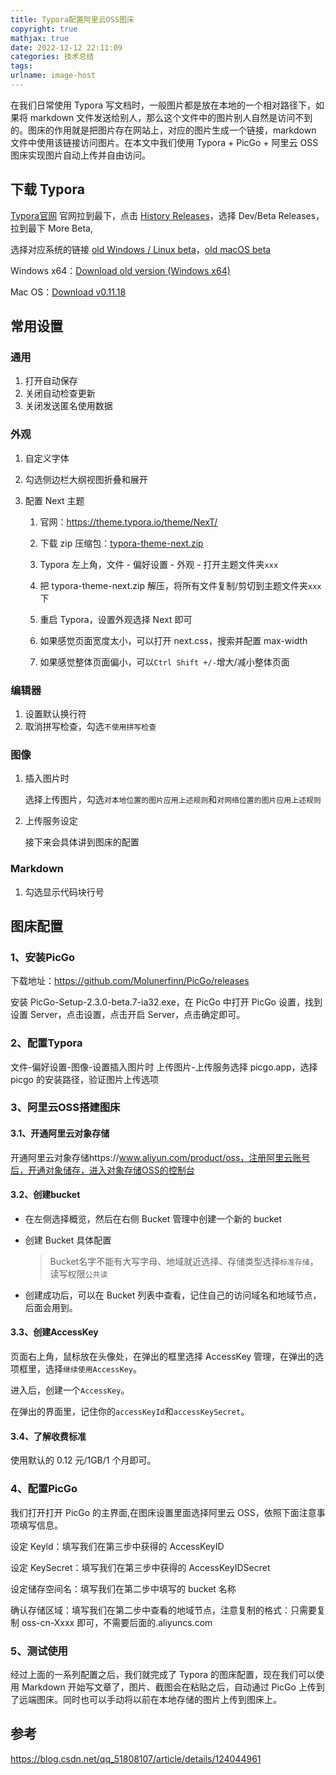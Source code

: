 ```yaml
---
title: Typora配置阿里云OSS图床
copyright: true
mathjax: true
date: 2022-12-12 22:11:09
categories: 技术总结
tags: 
urlname: image-host
---
```


在我们日常使用 Typora 写文档时，一般图片都是放在本地的一个相对路径下，如果将 markdown 文件发送给别人，那么这个文件中的图片别人自然是访问不到的。图床的作用就是把图片存在网站上，对应的图片生成一个链接，markdown 文件中使用该链接访问图片。在本文中我们使用 Typora + PicGo + 阿里云 OSS 图床实现图片自动上传并自由访问。

<!--more-->

## 下载 Typora

[Typora官网](https://typora.io/) 官网拉到最下，点击 [History Releases](https://typora.io/releases/all)，选择 Dev/Beta Releases，拉到最下 More Beta,

选择对应系统的链接 [old Windows / Linux beta](https://typora.io/windows/dev_release.html)，[old macOS beta](https://typora.io/dev_release.html)

Windows x64：[Download old version (Windows x64)](https://download.typora.io/windows/typora-update-x64-1016.exe)

Mac OS：[Download v0.11.18](https://download.typora.io/mac/Typora-0.11.18.dmg)

## 常用设置

### 通用

1. 打开自动保存
2. 关闭自动检查更新
3. 关闭发送匿名使用数据

### 外观

1. 自定义字体

2. 勾选侧边栏大纲视图折叠和展开

3. 配置 Next 主题

	1. 官网：https://theme.typora.io/theme/NexT/

	2. 下载 zip 压缩包：[typora-theme-next.zip](https://github.com/BillChen2k/typora-theme-next/releases/download/1.1.1/typora-theme-next.zip)

	3. Typora 左上角，文件 - 偏好设置 - 外观 - 打开主题文件夹`xxx`

	4. 把 typora-theme-next.zip 解压，将所有文件复制/剪切到主题文件夹`xxx`下
	5. 重启 Typora，设置外观选择 Next 即可
	6. 如果感觉页面宽度太小，可以打开 next.css，搜索并配置 max-width
	7. 如果感觉整体页面偏小，可以`Ctrl Shift +/-`增大/减小整体页面

### 编辑器

1. 设置默认换行符
2. 取消拼写检查，勾选`不使用拼写检查`

### 图像

1. 插入图片时

	选择上传图片，勾选`对本地位置的图片应用上述规则`和`对网络位置的图片应用上述规则`

2. 上传服务设定

	接下来会具体讲到图床的配置

### Markdown

1. 勾选显示代码块行号

## 图床配置

### 1、安装PicGo

下载地址：https://github.com/Molunerfinn/PicGo/releases

安装 PicGo-Setup-2.3.0-beta.7-ia32.exe，在 PicGo 中打开 PicGo 设置，找到设置 Server，点击设置，点击开启 Server，点击确定即可。

### 2、配置Typora

文件-偏好设置-图像-设置插入图片时 上传图片-上传服务选择 picgo.app，选择 picgo 的安装路径，验证图片上传选项

### 3、阿里云OSS搭建图床

#### 3.1、开通阿里云对象存储

开通阿里云对象存储https://www.aliyun.com/product/oss，注册阿里云账号后，开通对象储存，进入对象存储OSS的控制台

#### 3.2、创建bucket

- 在左侧选择概览，然后在右侧 Bucket 管理中创建一个新的 bucket

- 创建 Bucket 具体配置

	> Bucket名字不能有大写字母、地域就近选择、存储类型选择`标准存储`，读写权限`公共读`

- 创建成功后，可以在 Bucket 列表中查看，记住自己的访问域名和地域节点，后面会用到。

#### 3.3、创建AccessKey

页面右上角，鼠标放在头像处，在弹出的框里选择 AccessKey 管理，在弹出的选项框里，选择`继续使用AccessKey`。

进入后，创建一个`AccessKey`。

在弹出的界面里，记住你的`accessKeyId`和`accessKeySecret`。

#### 3.4、了解收费标准

使用默认的 0.12 元/1GB/1 个月即可。

### 4、配置PicGo

我们打开打开 PicGo 的主界面,在图床设置里面选择阿里云 OSS，依照下面注意事项填写信息。

设定 Keyld：填写我们在第三步中获得的 AccessKeyID

设定 KeySecret：填写我们在第三步中获得的 AccessKeyIDSecret

设定储存空间名：填写我们在第二步中填写的 bucket 名称

确认存储区域：填写我们在第二步中查看的地域节点，注意复制的格式：只需要复制 oss-cn-Xxxx 即可，不需要后面的.aliyuncs.com

### 5、测试使用

经过上面的一系列配置之后，我们就完成了 Typora 的图床配置，现在我们可以使用 Markdown 开始写文章了，图片、截图会在粘贴之后，自动通过 PicGo 上传到了远端图床。同时也可以手动将以前在本地存储的图片上传到图床上。

## 参考

https://blog.csdn.net/qq_51808107/article/details/124044961
